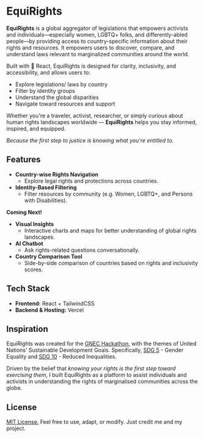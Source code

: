 # EquiRights

**EquiRights** is a  global aggregator of legislations that empowers activists and individuals—especially women, LGBTQ+ folks, and differently-abled people—by providing access to country-specific information about their rights and resources. It empowers users to discover, compare, and understand laws relevant to marginalized communities around the world.

Built with 💙 React, EquiRights is designed for clarity, inclusivity, and accessibility, and allows users to:

- Explore legislations/ laws by country
- Filter by identity groups
- Understand the global disparities
- Navigate toward resources and support

Whether you're a traveler, activist, researcher, or simply curious about human rights landscapes worldwide — **EquiRights** helps you stay informed, inspired, and equipped.

*Because the first step to justice is knowing what you're entitled to.*

## Features

- **Country-wise Rights Navigation**
  - Explore legal rights and protections across countries.
- **Identity-Based Filtering**
  - Filter resources by community (e.g. Women, LGBTQ+, and Persons with Disabilities).

**Coming Next!**
- **Visual Insights**
  - Interactive charts and maps for better understanding of global rights landscapes.
- **AI Chatbot**
  - Ask rights-related questions conversationally.
- **Country Comparison Tool**
  - Side-by-side comparison of countries based on rights and inclusivity scores. 

## Tech Stack

- **Frontend:** React + TailwindCSS
- **Backend & Hosting:** Vercel

## Inspiration

EquiRights was created for the [GNEC Hackathon](https://gnec-hackathon-2025-spring.devpost.com/), with the themes of United Nations' Sustainable Development Goals. Specifically, [SDG 5](https://sdgs.un.org/goals/goal5) - Gender Equality and [SDG 10](https://sdgs.un.org/goals/goal10) - Reduced Inequalities.

Driven by the belief that *knowing your rights is the first step toward exercising them*, I built EquiRights as a platform to assist individuals and activists in understanding the rights of marginalised communities across the globe.

## License

[MIT License.](https://github.com/vams-skn/equirights/blob/main/LICENSE) Feel free to use, adapt, or modify. Just credit me and my project.